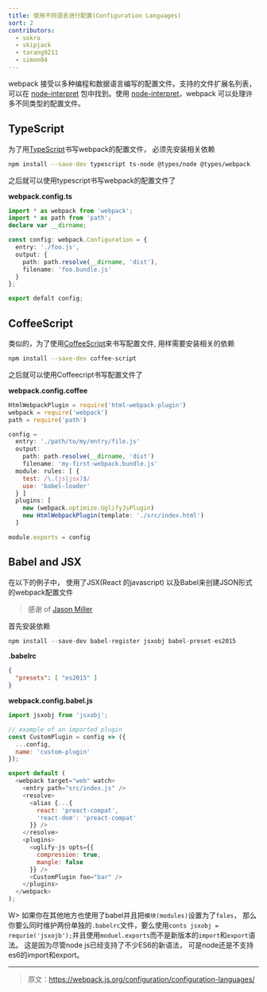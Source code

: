 ```yaml
---
title: 使用不同语言进行配置(Configuration Languages)
sort: 2
contributors:
  - sokra
  - skipjack
  - tarang9211
  - simon04
---
```


webpack 接受以多种编程和数据语言编写的配置文件。支持的文件扩展名列表，可以在 [node-interpret](https://github.com/js-cli/js-interpret) 包中找到。使用 [node-interpret](https://github.com/js-cli/js-interpret)，webpack 可以处理许多不同类型的配置文件。


## TypeScript
为了用[TypeScript](http://www.typescriptlang.org/)书写webpack的配置文件， 必须先安装相关依赖

``` bash
npm install --save-dev typescript ts-node @types/node @types/webpack
```

之后就可以使用typescript书写webpack的配置文件了

__webpack.config.ts__

```typescript
import * as webpack from 'webpack';
import * as path from 'path';
declare var __dirname;

const config: webpack.Configuration = {
  entry: './foo.js',
  output: {
    path: path.resolve(__dirname, 'dist'),
    filename: 'foo.bundle.js'
  }
};

export defalt config;
```


## CoffeeScript

类似的，为了使用[CoffeeScript](http://coffeescript.org/)来书写配置文件, 用样需要安装相关的依赖

``` bash
npm install --save-dev coffee-script
```

之后就可以使用Coffeecript书写配置文件了

__webpack.config.coffee__

```javascript
HtmlWebpackPlugin = require('html-webpack-plugin')
webpack = require('webpack')
path = require('path')

config =
  entry: './path/to/my/entry/file.js'
  output:
    path: path.resolve(__dirname, 'dist')
    filename: 'my-first-webpack.bundle.js'
  module: rules: [ {
    test: /\.(js|jsx)$/
    use: 'babel-loader'
  } ]
  plugins: [
    new (webpack.optimize.UglifyJsPlugin)
    new HtmlWebpackPlugin(template: './src/index.html')
  ]

module.exports = config
```


## Babel and JSX

在以下的例子中， 使用了JSX(React 的javascript) 以及Babel来创建JSON形式的webpack配置文件

> 感谢 of [Jason Miller](https://twitter.com/_developit/status/769583291666169862)

首先安装依赖

``` js
npm install --save-dev babel-register jsxobj babel-preset-es2015
```

__.babelrc__

``` json
{
  "presets": [ "es2015" ]
}
```

__webpack.config.babel.js__

``` js
import jsxobj from 'jsxobj';

// example of an imported plugin
const CustomPlugin = config => ({
  ...config,
  name: 'custom-plugin'
});

export default (
  <webpack target="web" watch>
    <entry path="src/index.js" />
    <resolve>
      <alias {...{
        react: 'preact-compat',
        'react-dom': 'preact-compat'
      }} />
    </resolve>
    <plugins>
      <uglify-js opts={{
        compression: true,
        mangle: false
      }} />
      <CustomPlugin foo="bar" />
    </plugins>
  </webpack>
);
```
W> 如果你在其他地方也使用了babel并且把`模块(modules)`设置为了`fales`， 那么你要么同时维护两份单独的`.babelrc`文件，要么使用`conts jsxobj = requrie('jsxojb');`并且使用`moduel.exports`而不是新版本的`import`和`export`语法。 这是因为尽管node js已经支持了不少ES6的新语法， 可是node还是不支持es6的import和export。

***

> 原文：https://webpack.js.org/configuration/configuration-languages/
